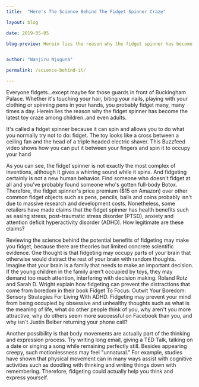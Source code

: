 ```yaml
---
title:  "Here's The Science Behind The Fidget Spinner Craze"

layout: blog

date: 2019-05-05

blog-preview: Herein lies the reason why the fidget spinner has become the latest toy craze among children..and even adults.


author: "Wanjiru Njuguna"

permalink: /science-behind-it/

---
```

Everyone fidgets...except maybe for those guards in front of Buckingham Palace. Whether it's touching your hair, biting your nails, playing with your clothing or spinning pens in your hands, you probably fidget many, many times a day. Herein lies the reason why the fidget spinner has become the latest toy craze among children..and even adults.

It's called a fidget spinner because it can spin and allows you to do what you normally try not to do: fidget. The toy looks like a cross between a ceiling fan and the head of a triple headed electric shaver. This Buzzfeed video shows how you can put it between your fingers and spin it to occupy your hand

As you can see, the fidget spinner is not exactly the most complex of inventions, although it gives a whirring sound while it spins. And fidgeting certainly is not a new human behavior. Find someone who doesn't fidget at all and you've probably found someone who's gotten full-body Botox. Therefore, the fidget spinner's price premium ($15 on Amazon) over other common fidget objects such as pens, pencils, balls and coins probably isn't due to massive research and development costs. Nonetheless, some retailers have made claims that the fidget spinner has health benefits such as easing stress, post-traumatic stress disorder (PTSD), anxiety and attention deficit hyperactivity disorder (ADHD). How legitimate are these claims?

Reviewing the science behind the potential benefits of fidgeting may make you fidget, because there are theories but limited concrete scientific evidence. One thought is that fidgeting may occupy parts of your brain that otherwise would distract the rest of your brain with random thoughts. Imagine that your brain is a family that needs to make an important decision. If the young children in the family aren't occupied by toys, they may demand too much attention, interfering with decision making. Roland Rotz and Sarah D. Wright explain how fidgeting can prevent the distractions that come from boredom in their book Fidget To Focus: Outwit Your Boredom: Sensory Strategies For Living With ADHD. Fidgeting may prevent your mind from being occupied by obsessive and unhealthy thoughts such as what is the meaning of life, what do other people think of you, why aren't you more attractive, why do others seem more successful on Facebook than you, and why isn't Justin Beiber returning your phone call?

Another possibility is that body movements are actually part of the thinking and expression process. Try writing long email, giving a TED Talk, talking on a date or singing a song while remaining perfectly still. Besides appearing creepy, such motionlessness may feel "unnatural." For example, studies have shown that physical movement can in many ways assist with cognitive activities such as doodling with thinking and writing things down with remembering. Therefore, fidgeting could actually help you think and express yourself.